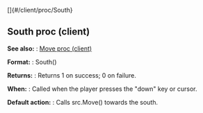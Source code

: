 []{#/client/proc/South}
## South proc (client)
**See also:**
:   [Move proc (client)](#/client/proc/Move)
<!-- -->
**Format:**
:   South()
<!-- -->
**Returns:**
:   Returns 1 on success; 0 on failure.
<!-- -->
**When:**
:   Called when the player presses the \"down\" key or cursor.
<!-- -->
**Default action:**
:   Calls src.Move() towards the south.
